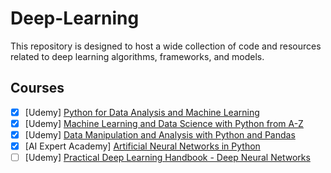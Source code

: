 # Deep-Learning
This repository is designed to host a wide collection of code and resources related to deep learning algorithms, frameworks, and models.

## Courses
- [x] [Udemy] [Python for Data Analysis and Machine Learning](https://www.udemy.com/course/python-para-analise-de-dados-e-machine-learning)
- [x] [Udemy] [Machine Learning and Data Science with Python from A-Z](https://www.udemy.com/course/machine-learning-e-data-science-com-python-y)
- [x] [Udemy] [Data Manipulation and Analysis with Python and Pandas](https://www.udemy.com/course/tratamento-de-dados-com-python-e-pandas-primeiros-passos)
- [x] [AI Expert Academy] [Artificial Neural Networks in Python](https://iaexpert.academy/cursos-online-assinatura/redes-neurais-artificiais-python/)
- [ ] [Udemy] [Practical Deep Learning Handbook - Deep Neural Networks](https://www.udemy.com/course/redes-neurais)
